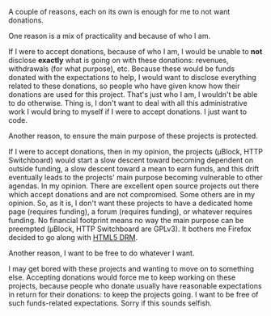A couple of reasons, each on its own is enough for me to not want donations.

One reason is a mix of practicality and because of who I am.

If I were to accept donations, because of who I am, I would be unable to **not** disclose **exactly** what is going on with these donations: revenues, withdrawals (for what purpose), etc. Because these would be funds donated with the expectations to help, I would want to disclose everything related to these donations, so people who have given know how their donations are used for this project. That's just who I am, I wouldn't be able to do otherwise. Thing is, I don't want to deal with all this administrative work I would bring to myself if I were to accept donations. I just want to code.

Another reason, to ensure the main purpose of these projects is protected.

If I were to accept donations, then in my opinion, the projects (µBlock, HTTP Switchboard) would start a slow descent toward becoming dependent on outside funding, a slow descent toward a mean to earn funds, and this drift eventually leads to the projects' main purpose becoming vulnerable to other agendas. In my opinion. There are excellent open source projects out there which accept donations and are not compromised. Some others are in my opinion. So, as it is, I don't want these projects to have a dedicated home page (requires funding), a forum (requires funding), or whatever requires funding. No financial footprint means no way the main purpose can be preempted (µBlock, HTTP Switchboard are GPLv3). It bothers me Firefox decided to go along with [HTML5 DRM](http://www.defectivebydesign.org/no-drm-in-html5).

Another reason, I want to be free to do whatever I want.

I may get bored with these projects and wanting to move on to something else. Accepting donations would force me to keep working on these projects, because people who donate usually have reasonable expectations in return for their donations: to keep the projects going. I want to be free of such funds-related expectations. Sorry if this sounds selfish.